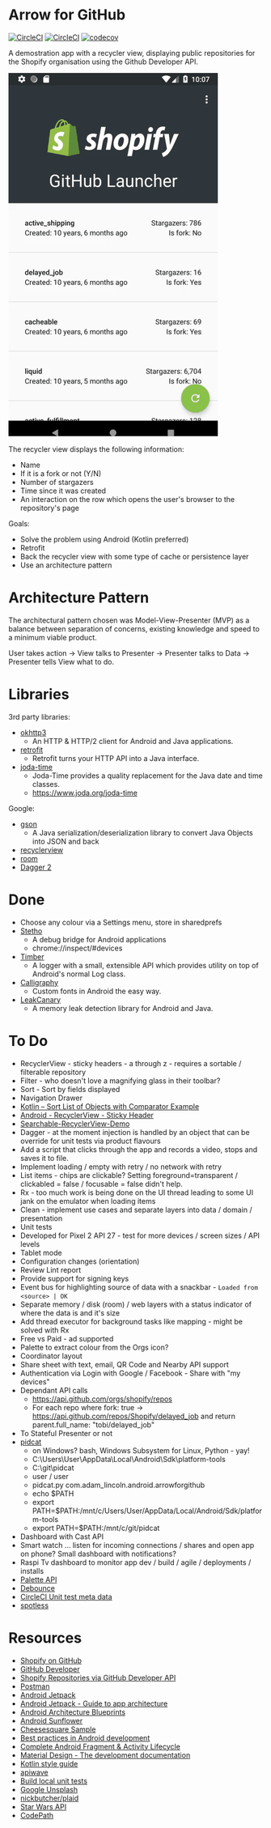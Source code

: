 # Arrow for GitHub

[![CircleCI](https://circleci.com/gh/adam-lincoln/android.arrowforgithub/tree/develop.svg?style=svg)](https://circleci.com/gh/adam-lincoln/android.arrowforgithub/tree/develop)
[![CircleCI](https://circleci.com/gh/adam-lincoln/android.arrowforgithub/tree/develop.svg?style=shield)](https://circleci.com/gh/adam-lincoln/android.arrowforgithub/tree/develop)
[![codecov](https://codecov.io/gh/adam-lincoln/android.arrowforgithub/branch/develop/graph/badge.svg)](https://codecov.io/gh/adam-lincoln/android.arrowforgithub)

A demostration app with a recycler view, displaying public repositories for the Shopify organisation using the Github Developer API.

![](intro.gif)

The recycler view displays the following information:

* Name
* If it is a fork or not (Y/N)
* Number of stargazers
* Time since it was created
* An interaction on the row which opens the user's browser to the repository's page

Goals:

* Solve the problem using Android (Kotlin preferred)
* Retrofit
* Back the recycler view with some type of cache or persistence layer
* Use an architecture pattern

# Architecture Pattern

The architectural pattern chosen was Model-View-Presenter (MVP) as a balance between separation of concerns, existing knowledge and speed to a minimum viable product.

User takes action -> View talks to Presenter -> Presenter talks to Data -> Presenter tells View what to do.

# Libraries

3rd party libraries:

* [okhttp3](http://square.github.io/okhttp)
    * An HTTP & HTTP/2 client for Android and Java applications.
* [retrofit](https://square.github.io/retrofit)
    * Retrofit turns your HTTP API into a Java interface.
* [joda-time](https://github.com/JodaOrg/joda-time)
    * Joda-Time provides a quality replacement for the Java date and time classes.
    * https://www.joda.org/joda-time

Google:

* [gson](https://github.com/google/gson)
    * A Java serialization/deserialization library to convert Java Objects into JSON and back
* [recyclerview](https://developer.android.com/guide/topics/ui/layout/recyclerview)
* [room](https://developer.android.com/topic/libraries/architecture/room)
* [Dagger 2](https://github.com/google/dagger)

# Done

* Choose any colour via a Settings menu, store in sharedprefs
* [Stetho](http://facebook.github.io/stetho)
    * A debug bridge for Android applications
    * chrome://inspect/#devices
* [Timber](https://github.com/JakeWharton/timber)
    * A logger with a small, extensible API which provides utility on top of Android's normal Log class.
* [Calligraphy](https://github.com/InflationX/Calligraphy)
    * Custom fonts in Android the easy way.
* [LeakCanary](https://github.com/square/leakcanary)
    * A memory leak detection library for Android and Java.

# To Do

* RecyclerView - sticky headers - a through z - requires a sortable / filterable repository
* Filter - who doesn't love a magnifying glass in their toolbar?
* Sort - Sort by fields displayed
* Navigation Drawer
* [Kotlin – Sort List of Objects with Comparator Example](http://kotlination.com/kotlin/kotlin-sort-list-of-objects-with-comparator-example)
* [Android - RecyclerView - Sticky Header](https://gist.github.com/saber-solooki/edeb57be63d2a60ef551676067c66c71)
* [Searchable-RecyclerView-Demo](https://github.com/Wrdlbrnft/Searchable-RecyclerView-Demo)
* Dagger - at the moment injection is handled by an object that can be override for unit tests via product flavours
* Add a script that clicks through the app and records a video, stops and saves it to file.
* Implement loading / empty with retry / no network with retry
* List items - chips are clickable?  Setting foreground=transparent / clickabled = false / focusable = false didn't help.
* Rx - too much work is being done on the UI thread leading to some UI jank on the emulator when loading items
* Clean - implement use cases and separate layers into data / domain / presentation
* Unit tests
* Developed for Pixel 2 API 27 - test for more devices / screen sizes / API levels
* Tablet mode
* Configuration changes (orientation)
* Review Lint report
* Provide support for signing keys
* Event bus for highlighting source of data with a snackbar - `Loaded from <source> | OK`
* Separate memory / disk (room) / web layers with a status indicator of where the data is and it's size
* Add thread executor for background tasks like mapping - might be solved with Rx
* Free vs Paid - ad supported
* Palette to extract colour from the Orgs icon?
* Coordinator layout
* Share sheet with text, email, QR Code and Nearby API support
* Authentication via Login with Google / Facebook - Share with "my devices"
* Dependant API calls
    * https://api.github.com/orgs/shopify/repos
    * For each repo where fork: true -> https://api.github.com/repos/Shopify/delayed_job and return parent.full_name: "tobi/delayed_job"
* To Stateful Presenter or not
* [pidcat](https://github.com/JakeWharton/pidcat)
    * on Windows? bash, Windows Subsystem for Linux, Python - yay!
    * C:\Users\User\AppData\Local\Android\Sdk\platform-tools
    * C:\git\pidcat
    * user / user
    * pidcat.py com.adam_lincoln.android.arrowforgithub
    * echo $PATH
    * export PATH=$PATH:/mnt/c/Users/User/AppData/Local/Android/Sdk/platform-tools
    * export PATH=$PATH:/mnt/c/git/pidcat
* Dashboard with Cast API
* Smart watch ... listen for incoming connections / shares and open app on phone?  Small dashboard with notifications?
* Raspi Tv dashboard to monitor app dev / build / agile / deployments / installs
* [Palette API](https://developer.android.com/training/material/palette-colors)
* [Debounce](https://stackoverflow.com/questions/16534369/avoid-button-multiple-rapid-clicks)
* [CircleCI Unit test meta data](https://circleci.com/docs/2.0/collect-test-data/?mkt_tok=eyJpIjoiTUdKaE1EZzBNalUwWVROaCIsInQiOiJmS3dOSmd0S2QrVkpVbFlQbGdjb2MzV2tTaEg0U1FiTGxCNHhDNFR4OGlLbklYRnF0T3NtNEg1b1FaYVVcL2RyRWExZkZPOE5OelN5amx4UkpEbDBzNVZFUGo4NUlFY1FybXJjVmpHUzdteHY5UUVNWWNOdEN1RnFEMnk0bW83bXIifQ%3D%3D#gradle-junit-test-results)
* [spotless](https://github.com/diffplug/spotless)

# Resources

* [Shopify on GitHub](https://github.com/Shopify)
* [GitHub Developer](https://developer.github.com)
* [Shopify Repositories via GitHub Developer API](https://api.github.com/orgs/shopify/repos)
* [Postman](https://www.getpostman.com/)
* [Android Jetpack](https://developer.android.com/jetpack/)
* [Android Jetpack - Guide to app architecture](https://developer.android.com/jetpack/docs/guide)
* [Android Architecture Blueprints](https://github.com/googlesamples/android-architecture)
* [Android Sunflower](https://github.com/googlesamples/android-sunflower)
* [Cheesesquare Sample](https://github.com/chrisbanes/cheesesquare)
* [Best practices in Android development](https://github.com/futurice/android-best-practices)
* [Complete Android Fragment & Activity Lifecycle](https://github.com/xxv/android-lifecycle)
* [Material Design - The development documentation](https://materialdoc.com/)
* [Kotlin style guide](https://developer.android.com/kotlin/style-guide)
* [apiwave](http://apiwave.com/java/api/junit.framework.Assert)
* [Build local unit tests](https://developer.android.com/training/testing/unit-testing/local-unit-tests)
* [Google Unsplash](https://github.com/googlesamples/android-unsplash)
* [nickbutcher/plaid](https://github.com/nickbutcher/plaid)
* [Star Wars API](https://swapi.co/)
* [CodePath](https://guides.codepath.com/android)
